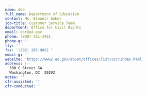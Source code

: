 ```yaml
---
name: doe
full_name: Department of Education
contact: Ms. Eleanor Baker
job-title: Customer Service Team
department: Office for Civil Rights
email: ocr@ed.gov
phone: (800) 421-3481
phone-g: ''
tty: ''
fax: '(202) 205-9862 '
email-g: ''
website: 'https://www2.ed.gov/about/offices/list/ocr/index.html'
address: |-
  330 C Street SW
  Washington, DC  20202
notes: ''
cfr-assisted: ''
cfr-conducted: ''
---
```


